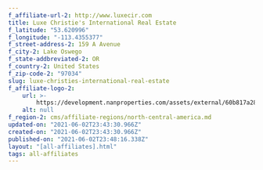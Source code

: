 ```yaml
---
f_affiliate-url-2: http://www.luxecir.com
title: Luxe Christie's International Real Estate
f_latitude: "53.620996"
f_longitude: "-113.4355377"
f_street-address-2: 159 A Avenue­
f_city-2: Lake Oswego­
f_state-addbreviated-2: OR­
f_country-2: United States
f_zip-code-2: "97034"
slug: luxe-christies-international-real-estate
f_affiliate-logo-2:
    url: >-
        https://development.nanproperties.com/assets/external/60b817a289b3f81b33b8f637_6081e579b83a91635c79506e_60785a689d38ac4740bcd489_content__luxe-cire-boxed-blk-on-wht.png
    alt: null
f_region-2: cms/affiliate-regions/north-central-america.md
updated-on: "2021-06-02T23:43:30.966Z"
created-on: "2021-06-02T23:43:30.966Z"
published-on: "2021-06-02T23:48:16.338Z"
layout: "[all-affiliates].html"
tags: all-affiliates
---
```

